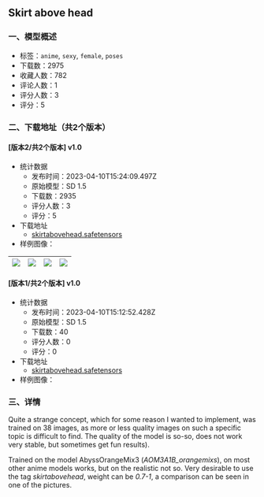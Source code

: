 ## Skirt above head
### 一、模型概述

- 标签：`anime`, `sexy`, `female`, `poses`
- 下载数：2975
- 收藏人数：782
- 评论人数：1
- 评分人数：3
- 评分：5

### 二、下载地址（共2个版本）

#### [版本2/共2个版本] v1.0

- 统计数据
  - 发布时间：2023-04-10T15:24:09.497Z
  - 原始模型：SD 1.5
  - 下载数：2935
  - 评分人数：3
  - 评分：5
- 下载地址
  - [skirtabovehead.safetensors](https://civitai.com/api/download/models/41915)
- 样例图像：

| <img src="https://image.civitai.com/xG1nkqKTMzGDvpLrqFT7WA/93b537a0-373a-4d58-fa69-fd4847d19a00/width=450/460456.jpeg" /> | <img src="https://image.civitai.com/xG1nkqKTMzGDvpLrqFT7WA/3e19012f-1f43-407d-3a81-6ed23aa03900/width=450/460468.jpeg" /> | <img src="https://image.civitai.com/xG1nkqKTMzGDvpLrqFT7WA/09b48944-c1cf-4697-1a28-df64300eee00/width=450/460480.jpeg" /> | <img src="https://image.civitai.com/xG1nkqKTMzGDvpLrqFT7WA/e657c1ca-b673-4298-7da3-887c678f7800/width=450/460481.jpeg" /> |
| ---- | ---- | ---- | ---- |

#### [版本1/共2个版本] v1.0

- 统计数据
  - 发布时间：2023-04-10T15:12:52.428Z
  - 原始模型：SD 1.5
  - 下载数：40
  - 评分人数：0
  - 评分：0
- 下载地址
  - [skirtabovehead.safetensors](https://civitai.com/api/download/models/41914)
- 样例图像：

### 三、详情
<p>Quite a strange concept, which for some reason I wanted to implement, was trained on 38 images, as more or less quality images on such a specific topic is difficult to find. The quality of the model is so-so, does not work very stable, but sometimes get fun results). </p><p>Trained on the model AbyssOrangeMix3 (<em>AOM3A1B_orangemixs</em>), on most other anime models works, but on the realistic not so. Very desirable to use the tag <em>skirtabovehead</em>, weight can be <em>0.7-1</em>, a comparison can be seen in one of the pictures.</p>